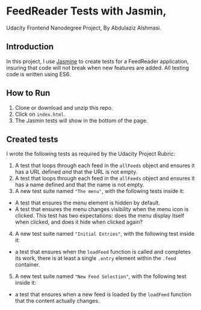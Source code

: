 # FeedReader Tests with Jasmin,
Udacity Frontend Nanodegree Project,
By Abdulaziz Alshmasi.

## Introduction
In this project, I use [Jasmine](http://jasmine.github.io/) to create tests for a FeedReader application, insuring that code will not break when new features are added.
All testing code is written using ES6.

## How to Run
1. Clone or download and unzip this repo.
2. Click on `index.html`.
3. The Jasmin tests will show in the bottom of the page.

## Created tests
I wrote the following tests as required by the Udacity Project Rubric:
1. A test that loops through each feed in the `allFeeds` object and ensures it has a URL defined _and_ that the URL is not empty.
2. A test that loops through each feed in the `allFeeds` object and ensures it has a name defined and that the name is not empty.
3. A new test suite named `"The menu"`, with the following tests inside it:
  - A test that ensures the menu element is hidden by default.
  - A test that ensures the menu changes visibility when the menu icon is clicked. This test has two expectations: does the menu display itself when clicked, and does it hide when clicked again?

4. A new test suite named `"Initial Entries"`, with the following test inside it:
  - a test that ensures when the `loadFeed` function is called and completes its work, there is at least a single `.entry` element within the `.feed` container.

5. A new test suite named `"New Feed Selection"`, with the following test inside it:
  - a test that ensures when a new feed is loaded by the `loadFeed` function that the content actually changes.